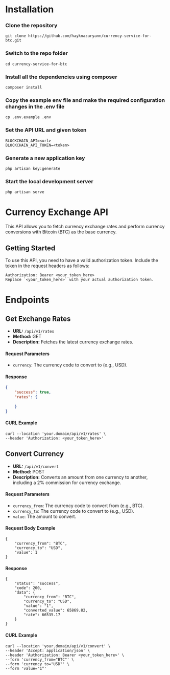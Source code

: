 # Installation

### Clone the repository
```
git clone https://github.com/hayknazaryann/currency-service-for-btc.git
```

### Switch to the repo folder
```
cd currency-service-for-btc
```

### Install all the dependencies using composer
```
composer install
```

### Copy the example env file and make the required configuration changes in the .env file
```
cp .env.example .env
```

### Set the API URL and given token
```
BLOCKCHAIN_API=<url>
BLOCKCHAIN_API_TOKEN=<token>
```

### Generate a new application key
```
php artisan key:generate
```

### Start the local development server
```
php artisan serve
```

# Currency Exchange API

This API allows you to fetch currency exchange rates and perform currency conversions with Bitcoin (BTC) as the base currency.

## Getting Started

To use this API, you need to have a valid authorization token. Include the token in the request headers as follows:

```
Authorization: Bearer <your_token_here>
Replace `<your_token_here>` with your actual authorization token.
```

# Endpoints

## Get Exchange Rates

- **URL:** `/api/v1/rates`
- **Method:** GET
- **Description:** Fetches the latest currency exchange rates.

#### Request Parameters

- `currency`: The currency code to convert to (e.g., USD).

#### Response

```json
{
    "success": true,
    "rates": {
        
    }
}
```

#### CURL Example
```
curl --location 'your.domain/api/v1/rates' \
--header 'Authorization: <your_token_here>'
```



## Convert Currency

- **URL:** `/api/v1/convert`
- **Method:** POST
- **Description:** Converts an amount from one currency to another, including a 2% commission for currency exchange.

#### Request Parameters

- `currency_from`: The currency code to convert from (e.g., BTC).
- `currency_to`: The currency code to convert to (e.g., USD).
- `value`: The amount to convert.

#### Request Body Example

```
{
    "currency_from": "BTC",
    "currency_to": "USD",
    "value": 1
}
```

#### Response

```
{
    "status": "success",
    "code": 200,
    "data": {
        "currency_from": "BTC",
        "currency_to": "USD",
        "value": "1",
        "converted_value": 65869.82,
        "rate": 66535.17
    }
}
```

#### CURL Example
```
curl --location 'your.domain/api/v1/convert' \
--header 'Accept: application/json' \
--header 'Authorization: Bearer <your_token_here>' \
--form 'currency_from="BTC"' \
--form 'currency_to="USD"' \
--form 'value="1"'
```

